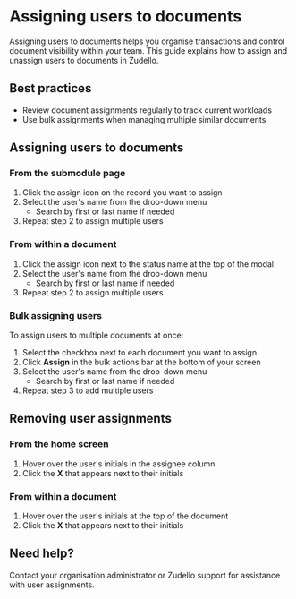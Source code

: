 # Assigning users to documents

Assigning users to documents helps you organise transactions and control document visibility within your team. This guide explains how to assign and unassign users to documents in Zudello.

## Best practices

- Review document assignments regularly to track current workloads
- Use bulk assignments when managing multiple similar documents

## Assigning users to documents

### From the submodule page

1. Click the assign icon on the record you want to assign
2. Select the user's name from the drop-down menu
	- Search by first or last name if needed
3. Repeat step 2 to assign multiple users

### From within a document

1. Click the assign icon next to the status name at the top of the modal
2. Select the user's name from the drop-down menu
	- Search by first or last name if needed
3. Repeat step 2 to assign multiple users

### Bulk assigning users

To assign users to multiple documents at once:

1. Select the checkbox next to each document you want to assign
2. Click **Assign** in the bulk actions bar at the bottom of your screen
3.  Select the user's name from the drop-down menu
	- Search by first or last name if needed
4. Repeat step 3 to add multiple users

## Removing user assignments

### From the home screen

1. Hover over the user's initials in the assignee column
2. Click the **X** that appears next to their initials

### From within a document

1. Hover over the user's initials at the top of the document
2. Click the **X** that appears next to their initials

## Need help?

Contact your organisation administrator or Zudello support for assistance with user assignments.